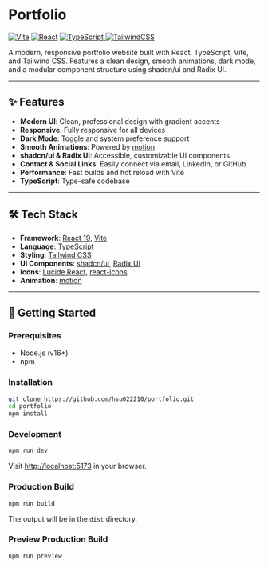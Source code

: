 # Portfolio

[![Vite](https://img.shields.io/badge/Vite-4.0+-purple?logo=vite&logoColor=white)](https://vitejs.dev/) [![React](https://img.shields.io/badge/React-19-blue?logo=react)](https://react.dev/) [![TypeScript](https://img.shields.io/badge/TypeScript-5.8-blue?logo=typescript) ](https://www.typescriptlang.org/) [![TailwindCSS](https://img.shields.io/badge/TailwindCSS-3.4-06B6D4?logo=tailwindcss)](https://tailwindcss.com/)

A modern, responsive portfolio website built with React, TypeScript, Vite, and Tailwind CSS. Features a clean design, smooth animations, dark mode, and a modular component structure using shadcn/ui and Radix UI.

---

## ✨ Features

- **Modern UI**: Clean, professional design with gradient accents
- **Responsive**: Fully responsive for all devices
- **Dark Mode**: Toggle and system preference support
- **Smooth Animations**: Powered by [motion](https://motion.dev/)
- **shadcn/ui & Radix UI**: Accessible, customizable UI components
- **Contact & Social Links**: Easily connect via email, LinkedIn, or GitHub
- **Performance**: Fast builds and hot reload with Vite
- **TypeScript**: Type-safe codebase

---

## 🛠️ Tech Stack

- **Framework**: [React 19](https://react.dev/), [Vite](https://vitejs.dev/)
- **Language**: [TypeScript](https://www.typescriptlang.org/)
- **Styling**: [Tailwind CSS](https://tailwindcss.com/)
- **UI Components**: [shadcn/ui](https://ui.shadcn.com/), [Radix UI](https://www.radix-ui.com/)
- **Icons**: [Lucide React](https://lucide.dev/), [react-icons](https://react-icons.github.io/react-icons/)
- **Animation**: [motion](https://motion.dev/)

---

## 🚀 Getting Started

### Prerequisites
- Node.js (v16+)
- npm

### Installation

```bash
git clone https://github.com/hsu022210/portfolio.git
cd portfolio
npm install
```

### Development

```bash
npm run dev
```
Visit [http://localhost:5173](http://localhost:5173) in your browser.

### Production Build

```bash
npm run build
```
The output will be in the `dist` directory.

### Preview Production Build

```bash
npm run preview
```


